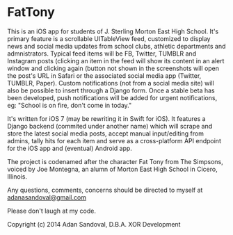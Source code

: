 FatTony
=======
  
This is an iOS app for students of J. Sterling Morton East High School. It's primary feature is a scrollable UITableView feed, customized to display news and social media updates from school clubs, athletic departments and admnistrators. Typical feed items will be FB, Twitter, TUMBLR and Instagram posts (clicking an item in the feed will show its content in an alert window and clicking again (button not shown in the screenshots will open the post's URL in Safari or the associated social media app (Twitter, TUMBLR, Paper). Custom notifications (not from a social media site) will also be possible to insert through a Django form. Once a stable beta has been developed, push notifications will be added for urgent notifications, eg: "School is on fire, don't come in today."

It's written for iOS 7 (may be rewriting it in Swift for iOS). It features a Django backend (commited under another name) which will scrape and store the latest social media posts, accept manual input/editing from admins, tally hits for each item and serve as a cross-platform API endpoint for the iOS app and (eventual) Android app.

The project is codenamed after the character Fat Tony from The Simpsons,  voiced by Joe Montegna, an alumn of Morton East High School in Cicero, Illinois.

Any questions, comments, concerns should be directed to myself at adanasandoval@gmail.com

Please don't laugh at my code.

Copyright (c) 2014 Adan Sandoval, D.B.A. XOR Development
